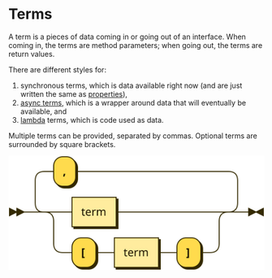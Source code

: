 # Terms

A term is a pieces of data coming in or going out of an interface. When coming in, the terms are method parameters; when going out, the terms are return values.

There are different styles for:

1. synchronous terms, which is data available right now (and are just written the same as [properties](properties.md)),
2. [async terms](async-data.md), which is a wrapper around data that will eventually be available, and
3. [lambda](lambdas.md) terms, which is code used as data.

Multiple terms can be provided, separated by commas. Optional terms are surrounded by square brackets.

![](diagrams/term-list.svg)
